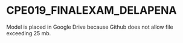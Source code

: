 # CPE019_FINALEXAM_DELAPENA
Model is placed in Google Drive because Github does not allow file exceeding 25 mb.
